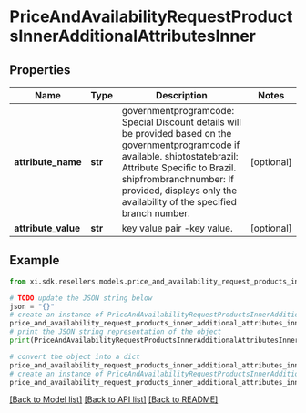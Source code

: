 # PriceAndAvailabilityRequestProductsInnerAdditionalAttributesInner


## Properties

Name | Type | Description | Notes
------------ | ------------- | ------------- | -------------
**attribute_name** | **str** | governmentprogramcode: Special Discount details will be provided based on the governmentprogramcode if available. shiptostatebrazil: Attribute Specific to Brazil. shipfrombranchnumber: If provided, displays only the availability of the specified branch number. | [optional] 
**attribute_value** | **str** | key value pair -key value. | [optional] 

## Example

```python
from xi.sdk.resellers.models.price_and_availability_request_products_inner_additional_attributes_inner import PriceAndAvailabilityRequestProductsInnerAdditionalAttributesInner

# TODO update the JSON string below
json = "{}"
# create an instance of PriceAndAvailabilityRequestProductsInnerAdditionalAttributesInner from a JSON string
price_and_availability_request_products_inner_additional_attributes_inner_instance = PriceAndAvailabilityRequestProductsInnerAdditionalAttributesInner.from_json(json)
# print the JSON string representation of the object
print(PriceAndAvailabilityRequestProductsInnerAdditionalAttributesInner.to_json())

# convert the object into a dict
price_and_availability_request_products_inner_additional_attributes_inner_dict = price_and_availability_request_products_inner_additional_attributes_inner_instance.to_dict()
# create an instance of PriceAndAvailabilityRequestProductsInnerAdditionalAttributesInner from a dict
price_and_availability_request_products_inner_additional_attributes_inner_form_dict = price_and_availability_request_products_inner_additional_attributes_inner.from_dict(price_and_availability_request_products_inner_additional_attributes_inner_dict)
```
[[Back to Model list]](../README.md#documentation-for-models) [[Back to API list]](../README.md#documentation-for-api-endpoints) [[Back to README]](../README.md)


